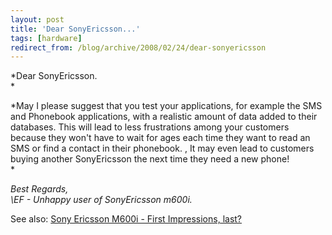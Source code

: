 ```yaml
---
layout: post
title: 'Dear SonyEricsson...'
tags: [hardware]
redirect_from: /blog/archive/2008/02/24/dear-sonyericsson
---
```


*Dear SonyEricsson. \
*

*May I please suggest that you test your applications, for example the
SMS and Phonebook applications, with a realistic amount of data added to
their databases. This will lead to less frustrations among your
customers because they won't have to wait for ages each time they want
to read an SMS or find a contact in their phonebook. , It may even lead
to customers buying another SonyEricsson the next time they need a new
phone!\
*

*Best Regards,\
\\EF - Unhappy user of SonyEricsson m600i.*

See also: [Sony Ericsson M600i - First Impressions,
last?](archive/2006/11/28/sony-ericsson-m600i-first-impressions-last "Sony Ericsson M600i - First Impressions, last?")

